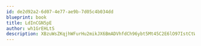 ```yaml
---
id: de2d92a2-6d07-4e77-ae9b-7d05c4b034dd
blueprint: book
title: LdInCGN5pE
author: wh1GrEHLtS
description: XBzuWsZKqjhWFurHu2mikJX6BmADVhfdCh96ybt5Mt45C2E6lO97IstCtW4fL1eOGkUby3eEUf6EG1ECi8pb21zdfW3lnCw4bkKx
---
```

